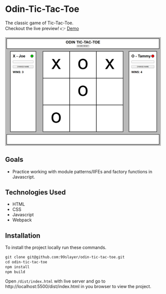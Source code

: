 # Odin-Tic-Tac-Toe
The classic game of Tic-Tac-Toe.\
Checkout the live preview! 👉 [Demo](https://99slayer.github.io/odin-tic-tac-toe/)

![Project image.](/public/README-1.png)

## Goals
- Practice working with module patterns/IIFEs and factory functions in Javascript.

## Technologies Used
- HTML
- CSS
- Javascript
- Webpack

## Installation
To install the project locally run these commands.
```
git clone git@github.com:99slayer/odin-tic-tac-toe.git
cd odin-tic-tac-toe
npm install
npm build
```
Open `/dist/index.html` with live server and go to http://localhost:5500/dist/index.html in you browser to view the project.
